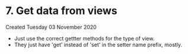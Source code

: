 # 7. Get data from views
Created Tuesday 03 November 2020


* Just use the correct gettter methods for the type of view.
* They just have 'get' instead of 'set' in the setter name prefix, mostly.


